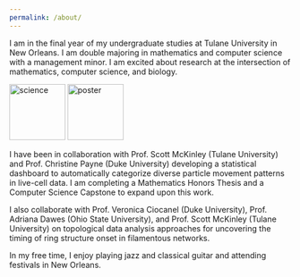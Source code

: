 ```yaml
---
permalink: /about/
---
```

I am in the final year of my undergraduate studies at Tulane University in New Orleans. I am double majoring in mathematics and computer science with a management minor. I am excited about research at the intersection of mathematics, computer science, and biology. 

<img src="https://github.com/rjuenemann/rjuenemann.github.io/blob/master/assets/images/IMG_20190726_175023_419.jpg?raw=true" alt="science" style="height:100px;"/> <img src="https://github.com/rjuenemann/rjuenemann.github.io/blob/master/assets/images/MFA_poster_crop.jpg?raw=true" alt="poster" style="height:100px;"/>    


I have been in collaboration with Prof. Scott McKinley (Tulane University) and Prof. Christine Payne (Duke University) developing a statistical dashboard to automatically categorize diverse particle movement patterns in live-cell data. I am completing a Mathematics Honors Thesis and a Computer Science Capstone to expand upon this work. 

I also collaborate with Prof. Veronica Ciocanel (Duke University), Prof. Adriana Dawes (Ohio State University), and Prof. Scott McKinley (Tulane University) on topological data analysis approaches for uncovering the timing of ring structure onset in filamentous networks. 

In my free time, I enjoy playing jazz and classical guitar and attending festivals in New Orleans.
